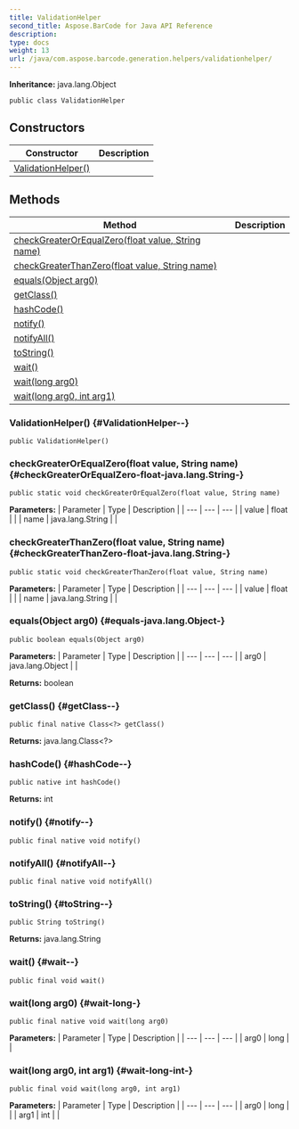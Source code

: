 ```yaml
---
title: ValidationHelper
second_title: Aspose.BarCode for Java API Reference
description: 
type: docs
weight: 13
url: /java/com.aspose.barcode.generation.helpers/validationhelper/
---
```

**Inheritance:**
java.lang.Object
```
public class ValidationHelper
```
## Constructors

| Constructor | Description |
| --- | --- |
| [ValidationHelper()](#ValidationHelper--) |  |
## Methods

| Method | Description |
| --- | --- |
| [checkGreaterOrEqualZero(float value, String name)](#checkGreaterOrEqualZero-float-java.lang.String-) |  |
| [checkGreaterThanZero(float value, String name)](#checkGreaterThanZero-float-java.lang.String-) |  |
| [equals(Object arg0)](#equals-java.lang.Object-) |  |
| [getClass()](#getClass--) |  |
| [hashCode()](#hashCode--) |  |
| [notify()](#notify--) |  |
| [notifyAll()](#notifyAll--) |  |
| [toString()](#toString--) |  |
| [wait()](#wait--) |  |
| [wait(long arg0)](#wait-long-) |  |
| [wait(long arg0, int arg1)](#wait-long-int-) |  |
### ValidationHelper() {#ValidationHelper--}
```
public ValidationHelper()
```


### checkGreaterOrEqualZero(float value, String name) {#checkGreaterOrEqualZero-float-java.lang.String-}
```
public static void checkGreaterOrEqualZero(float value, String name)
```




**Parameters:**
| Parameter | Type | Description |
| --- | --- | --- |
| value | float |  |
| name | java.lang.String |  |

### checkGreaterThanZero(float value, String name) {#checkGreaterThanZero-float-java.lang.String-}
```
public static void checkGreaterThanZero(float value, String name)
```




**Parameters:**
| Parameter | Type | Description |
| --- | --- | --- |
| value | float |  |
| name | java.lang.String |  |

### equals(Object arg0) {#equals-java.lang.Object-}
```
public boolean equals(Object arg0)
```




**Parameters:**
| Parameter | Type | Description |
| --- | --- | --- |
| arg0 | java.lang.Object |  |

**Returns:**
boolean
### getClass() {#getClass--}
```
public final native Class<?> getClass()
```




**Returns:**
java.lang.Class<?>
### hashCode() {#hashCode--}
```
public native int hashCode()
```




**Returns:**
int
### notify() {#notify--}
```
public final native void notify()
```




### notifyAll() {#notifyAll--}
```
public final native void notifyAll()
```




### toString() {#toString--}
```
public String toString()
```




**Returns:**
java.lang.String
### wait() {#wait--}
```
public final void wait()
```




### wait(long arg0) {#wait-long-}
```
public final native void wait(long arg0)
```




**Parameters:**
| Parameter | Type | Description |
| --- | --- | --- |
| arg0 | long |  |

### wait(long arg0, int arg1) {#wait-long-int-}
```
public final void wait(long arg0, int arg1)
```




**Parameters:**
| Parameter | Type | Description |
| --- | --- | --- |
| arg0 | long |  |
| arg1 | int |  |


